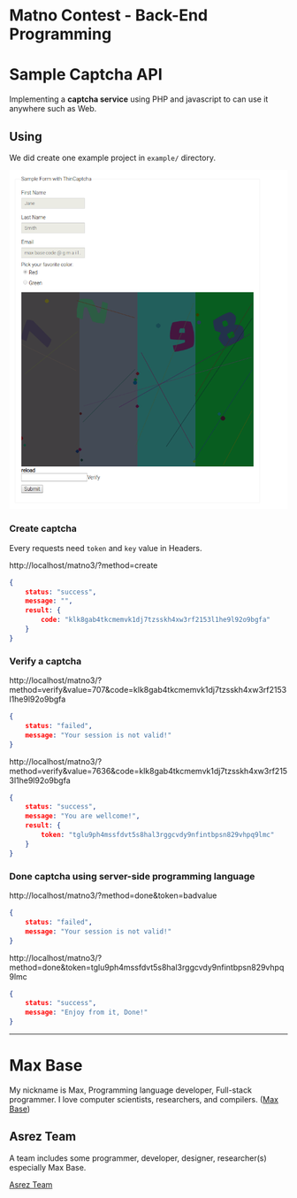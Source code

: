 # Matno Contest - Back-End Programming

# Sample Captcha API

Implementing a **captcha service** using PHP and javascript to can use it anywhere such as Web.

## Using

We did create one example project in `example/` directory.

![sample captchca api](example/screenshot1.png)

### Create captcha

Every requests need `token` and `key` value in Headers.

http://localhost/matno3/?method=create

```json
{
	status: "success",
	message: "",
	result: {
		code: "klk8gab4tkcmemvk1dj7tzsskh4xw3rf2153l1he9l92o9bgfa"
	}
}
```

### Verify a captcha

http://localhost/matno3/?method=verify&value=707&code=klk8gab4tkcmemvk1dj7tzsskh4xw3rf2153l1he9l92o9bgfa

```json
{
	status: "failed",
	message: "Your session is not valid!"
}
```

http://localhost/matno3/?method=verify&value=7636&code=klk8gab4tkcmemvk1dj7tzsskh4xw3rf2153l1he9l92o9bgfa

```json
{
	status: "success",
	message: "You are wellcome!",
	result: {
		token: "tglu9ph4mssfdvt5s8hal3rggcvdy9nfintbpsn829vhpq9lmc"
	}
}
```

### Done captcha using server-side programming language

http://localhost/matno3/?method=done&token=badvalue

```json
{
	status: "failed",
	message: "Your session is not valid!"
}
```

http://localhost/matno3/?method=done&token=tglu9ph4mssfdvt5s8hal3rggcvdy9nfintbpsn829vhpq9lmc

```json
{
	status: "success",
	message: "Enjoy from it, Done!"
}
```

---------

# Max Base

My nickname is Max, Programming language developer, Full-stack programmer. I love computer scientists, researchers, and compilers. ([Max Base](https://maxbase.org/))

## Asrez Team

A team includes some programmer, developer, designer, researcher(s) especially Max Base.

[Asrez Team](https://www.asrez.com/)
